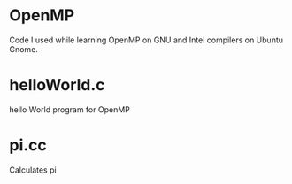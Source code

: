 # OpenMP
Code I used while learning OpenMP on GNU and Intel compilers on Ubuntu Gnome.

# helloWorld.c
hello World program for OpenMP

# pi.cc
Calculates pi
